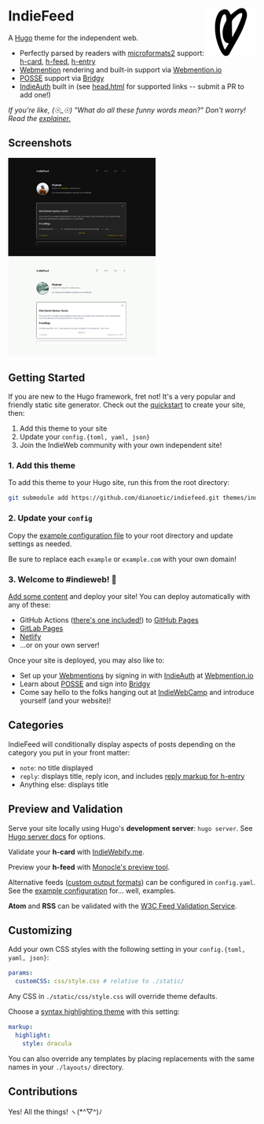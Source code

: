 # IndieFeed  <img align="right" width="100" height="100" src="static/heart.png">

A [Hugo](https://gohugo.io/) theme for the independent web.

- Perfectly parsed by readers with [microformats2](https://microformats.org/wiki/microformats2) support: [h-card](https://microformats.org/wiki/h-card), [h-feed](https://microformats.org/wiki/h-feed), [h-entry](https://microformats.org/wiki/h-entry)
- [Webmention](https://www.w3.org/TR/webmention/) rendering and built-in support via [Webmention.io](https://webmention.io/)
- [POSSE](https://indieweb.org/POSSE) support via [Bridgy](https://brid.gy/)
- [IndieAuth](https://indieweb.org/IndieAuth) built in (see [head.html](layouts/partials/head.html) for supported links -- submit a PR to add one!)

*If you're like, (☉_☉) "What do all these funny words mean?" Don't worry! Read the [explainer.](./OTHER_README.md)*

## Screenshots

<img width="300" src="images/screenshot-dark.png">
<img width="300" src="images/screenshot-light.png">

## Getting Started

If you are new to the Hugo framework, fret not! It's a very popular and friendly static site generator. Check out the [quickstart](https://gohugo.io/getting-started/quick-start/) to create your site, then:

1. Add this theme to your site
2. Update your `config.{toml, yaml, json}`
3. Join the IndieWeb community with your own independent site!

### 1. Add this theme

To add this theme to your Hugo site, run this from the root directory:

```sh
git submodule add https://github.com/dianoetic/indiefeed.git themes/indiefeed
```

### 2. Update your `config`

Copy the [example configuration file](./exampleSite/config.yaml) to your root directory and update settings as needed.

Be sure to replace each `example` or `example.com` with your own domain!

### 3. Welcome to #indieweb! 🎉

[Add some content](https://gohugo.io/getting-started/quick-start/#step-4-add-some-content) and deploy your site! You can deploy automatically with any of these:

- GitHub Actions ([there's one included!](./exampleSite/.github/workflows/build.yaml)) to [GitHub Pages](https://pages.github.com/)
- [GitLab Pages](https://docs.gitlab.com/ee/user/project/pages/)
- [Netlify](https://docs.netlify.com/configure-builds/common-configurations/hugo/)
- ...or on your own server!

Once your site is deployed, you may also like to:

- Set up your [Webmentions](https://www.w3.org/TR/webmention/) by signing in with [IndieAuth](https://indieweb.org/IndieAuth) at [Webmention.io](https://webmention.io/)
- Learn about [POSSE](https://indieweb.org/POSSE) and sign into [Bridgy](https://brid.gy/)
- Come say hello to the folks hanging out at [IndieWebCamp](https://indieweb.org/discuss) and introduce yourself (and your website)!

## Categories

IndieFeed will conditionally display aspects of posts depending on the category you put in your front matter:

- `note`: no title displayed
- `reply`: displays title, reply icon, and includes [reply markup for h-entry](https://microformats.org/wiki/h-entry)
- Anything else: displays title

## Preview and Validation

Serve your site locally using Hugo's **development server**: `hugo server`. See [Hugo server docs](https://gohugo.io/commands/hugo_server/#readout) for options.

Validate your **h-card** with [IndieWebify.me](https://indiewebify.me/validate-h-card/).

Preview your **h-feed** with [Monocle's preview tool](https://monocle.p3k.io/preview).

Alternative feeds ([custom output formats](https://gohugo.io/templates/output-formats#readout)) can be configured in `config.yaml`. See the [example configuration](./exampleSite/config.yaml) for... well, examples.

**Atom** and **RSS** can be validated with the [W3C Feed Validation Service](https://validator.w3.org/feed/).

## Customizing

Add your own CSS styles with the following setting in your `config.{toml, yaml, json}`:

```yaml
params:
  customCSS: css/style.css # relative to ./static/
```

Any CSS in `./static/css/style.css` will override theme defaults.

Choose a [syntax highlighting theme](https://xyproto.github.io/splash/docs/all.html) with this setting:

```yaml
markup:
  highlight:
    style: dracula
```

You can also override any templates by placing replacements with the same names in your `./layouts/` directory.

## Contributions

Yes! All the things! ヽ(*^▽^)ﾉ
